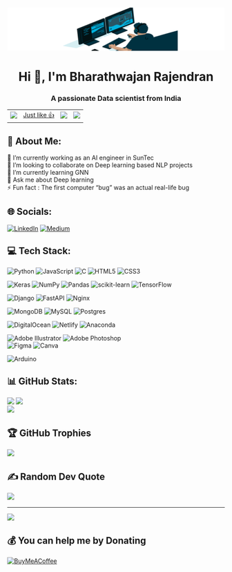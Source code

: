 ![MasterHead](https://raw.githubusercontent.com/bharathwajan/bharathwajan/master/New%20Project.gif)
<h1 align="center">Hi 👋, I'm Bharathwajan Rajendran</h1>
<h3 align="center">A passionate Data scientist from India</h3>
<!--<img align="right" alt="Coding" width="400" src="https://cdn.dribbble.com/users/1162077/screenshots/3848914/programmer.gif">-->
<!-- ![](https://komarev.com/ghpvc/?username=bharathwajan&color=green) -->



<div align="center">

  <p>
    <table>
      <tr>
        <td>
           <img src="https://komarev.com/ghpvc/?username=bharathwajan&color=green" />
        </td>
        <td>
          <a href="https://poll.fizzy.wtf/vote?bharathwajan.vote=yes&redirect=https://github.com/bharathwajan">
            Just like 👍
          </a>
        </td>
        <td>
          <img src="https://poll.fizzy.wtf/show?bharathwajan.vote=yes" />
        </td>
        <td>
          <img src="https://poll.fizzy.wtf/count?bharathwajan.vote=yes" />
        </td>
      </tr>
    </table>
  </p>
  
</div>

## 💫 About Me:
🔭 I’m currently working as an AI engineer in SunTec<br>👯 I’m looking to collaborate on Deep learning based NLP projects<br>🌱 I’m currently learning GNN<br>💬 Ask me about Deep learning<br>⚡ Fun fact : The first computer “bug” was an actual real-life bug


## 🌐 Socials:
[![LinkedIn](https://img.shields.io/badge/LinkedIn-%230077B5.svg?logo=linkedin&logoColor=white)](https://linkedin.com/in/bharathwajan) [![Medium](https://img.shields.io/badge/Medium-12100E?logo=medium&logoColor=white)](https://medium.com/@bharathwajan) 

## 💻 Tech Stack:
![Python](https://img.shields.io/badge/python-3670A0?style=plastic&logo=python&logoColor=ffdd54) 
![JavaScript](https://img.shields.io/badge/javascript-%23323330.svg?style=plastic&logo=javascript&logoColor=%23F7DF1E) 
![C](https://img.shields.io/badge/c-%2300599C.svg?style=plastic&logo=c&logoColor=white) 
![HTML5](https://img.shields.io/badge/html5-%23E34F26.svg?style=plastic&logo=html5&logoColor=white) 
![CSS3](https://img.shields.io/badge/css3-%231572B6.svg?style=plastic&logo=css3&logoColor=white) 

![Keras](https://img.shields.io/badge/Keras-%23D00000.svg?style=plastic&logo=Keras&logoColor=white)
![NumPy](https://img.shields.io/badge/numpy-%23013243.svg?style=plastic&logo=numpy&logoColor=white) 
![Pandas](https://img.shields.io/badge/pandas-%23150458.svg?style=plastic&logo=pandas&logoColor=white) 
![scikit-learn](https://img.shields.io/badge/scikit--learn-%23F7931E.svg?style=plastic&logo=scikit-learn&logoColor=white) 
![TensorFlow](https://img.shields.io/badge/TensorFlow-%23FF6F00.svg?style=plastic&logo=TensorFlow&logoColor=white) 

![Django](https://img.shields.io/badge/django-%23092E20.svg?style=plastic&logo=django&logoColor=white) 
![FastAPI](https://img.shields.io/badge/FastAPI-005571?style=plastic&logo=fastapi) ![Nginx](https://img.shields.io/badge/nginx-%23009639.svg?style=plastic&logo=nginx&logoColor=white) 

![MongoDB](https://img.shields.io/badge/MongoDB-%234ea94b.svg?style=plastic&logo=mongodb&logoColor=white) 
![MySQL](https://img.shields.io/badge/mysql-%2300f.svg?style=plastic&logo=mysql&logoColor=white) 
![Postgres](https://img.shields.io/badge/postgres-%23316192.svg?style=plastic&logo=postgresql&logoColor=white) 

![DigitalOcean](https://img.shields.io/badge/DigitalOcean-%230167ff.svg?style=plastic&logo=digitalOcean&logoColor=white) 
![Netlify](https://img.shields.io/badge/netlify-%23000000.svg?style=plastic&logo=netlify&logoColor=#00C7B7) 
![Anaconda](https://img.shields.io/badge/Anaconda-%2344A833.svg?style=plastic&logo=anaconda&logoColor=white) 

![Adobe Illustrator](https://img.shields.io/badge/adobeillustrator-%23FF9A00.svg?style=plastic&logo=adobeillustrator&logoColor=white) 
![Adobe Photoshop](https://img.shields.io/badge/adobephotoshop-%2331A8FF.svg?style=plastic&logo=adobephotoshop&logoColor=white) 	
![Figma](https://img.shields.io/badge/figma-%23F24E1E.svg?style=plastic&logo=figma&logoColor=white) 
![Canva](https://img.shields.io/badge/Canva-%2300C4CC.svg?style=plastic&logo=Canva&logoColor=white) 

![Arduino](https://img.shields.io/badge/-Arduino-00979D?style=plastic&logo=Arduino&logoColor=white)
## 📊 GitHub Stats:
![](https://github-readme-stats.vercel.app/api?username=bharathwajan&theme=vue-dark&hide_border=false&include_all_commits=true&count_private=true)
![](https://github-readme-streak-stats.herokuapp.com/?user=bharathwajan&theme=vue-dark&hide_border=false)<br/>
![](https://github-readme-stats.vercel.app/api/top-langs/?username=bharathwajan&theme=vue-dark&hide_border=false&include_all_commits=true&count_private=true&layout=compact)

## 🏆 GitHub Trophies
![](https://github-profile-trophy.vercel.app/?username=bharathwajan&theme=radical&no-frame=True&no-bg=false&margin-w=4)

## ✍️ Random Dev Quote
![](https://quotes-github-readme.vercel.app/api?type=horizontal&theme=tokyonight)

---
[![](https://visitcount.itsvg.in/api?id=bharathwajan&icon=0&color=0)](https://visitcount.itsvg.in)

  ## 💰 You can help me by Donating
  [![BuyMeACoffee](https://img.shields.io/badge/Buy%20Me%20a%20Coffee-ffdd00?style=for-the-badge&logo=buy-me-a-coffee&logoColor=black)](https://buymeacoffee.com/bharathwajanr) 

  
